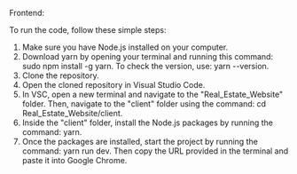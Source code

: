 Frontend:

To run the code, follow these simple steps:
1.	Make sure you have Node.js installed on your computer.
2.	Download yarn by opening your terminal and running this command: sudo npm install -g yarn. To check the version, use: yarn --version.
3.	Clone the repository.
4.	Open the cloned repository in Visual Studio Code.
5.	In VSC, open a new terminal and navigate to the "Real_Estate_Website" folder. Then, navigate to the "client" folder using the command: cd Real_Estate_Website/client.
6.	Inside the "client" folder, install the Node.js packages by running the command: yarn.
7.	Once the packages are installed, start the project by running the command: yarn run dev. Then copy the URL provided in the terminal and paste it into Google Chrome.
